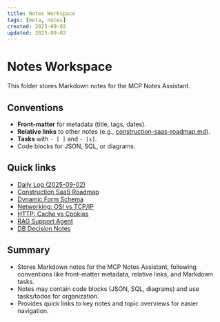 ```yaml
---
title: Notes Workspace
tags: [meta, notes]
created: 2025-09-02
updated: 2025-09-02
---
```


# Notes Workspace

This folder stores Markdown notes for the MCP Notes Assistant.

## Conventions

- **Front-matter** for metadata (title, tags, dates).
- **Relative links** to other notes (e.g., [construction-saas-roadmap.md](./construction-saas-roadmap.md)).
- **Tasks** with `- [ ]` and `- [x]`.
- Code blocks for JSON, SQL, or diagrams.

## Quick links

- [Daily Log (2025-09-02)](./2025-09-02-daily.md)
- [Construction SaaS Roadmap](./construction-saas-roadmap.md)
- [Dynamic Form Schema](./dynamic-form-schema.md)
- [Networking: OSI vs TCP/IP](./networking-osi-vs-tcpip.md)
- [HTTP: Cache vs Cookies](./http-cache-vs-cookies.md)
- [RAG Support Agent](./rag-support-agent.md)
- [DB Decision Notes](./db-decision-notes.md)


## Summary

- Stores Markdown notes for the MCP Notes Assistant, following conventions like front-matter metadata, relative links, and Markdown tasks.
- Notes may contain code blocks (JSON, SQL, diagrams) and use tasks/todos for organization.
- Provides quick links to key notes and topic overviews for easier navigation.